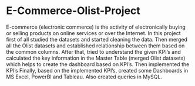 # E-Commerce-Olist-Project
E-commerce (electronic commerce) is the activity of electronically buying or selling products on online services or over the Internet.
In this project first of all studied the datasets and started cleaning the data.
Then merged all the Olist datasets and established relationship between them based on the common columns.
After that, tried to understand the given KPI’s and calculated the key information in the Master Table (merged Olist datasets) which helps to create the dashboard based on KPI’s.
Then implemented the KPI’s
Finally, based on the implemented KPI’s, created some Dashboards in MS Excel, PowerBI and Tableau. Also created queries in MySQL.
